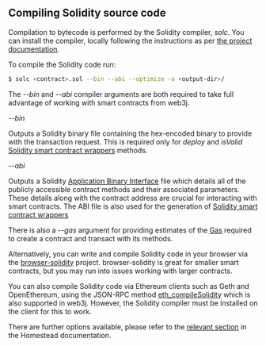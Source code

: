 Compiling Solidity source code 
------------------------------

Compilation to bytecode is performed by the Solidity compiler, *solc*. You can install the compiler, locally following the instructions as per [the project documentation](http://solidity.readthedocs.io/en/develop/installing-solidity.html).

To compile the Solidity code run:

``` bash
$ solc <contract>.sol --bin --abi --optimize -o <output-dir>/
```

The *--bin* and *--abi* compiler arguments are both required to take full advantage of working with smart contracts from web3j.

*--bin*

 Outputs a Solidity binary file containing the hex-encoded binary to provide with the transaction request. This is required only for *deploy* and *isValid* [Solidity smart contract wrappers](construction_and_deployment.md#solidity-smart-contract-wrappers) methods.

*--abi*

 Outputs a Solidity [Application Binary Interface](application_binary_interface.md) file which details all of the publicly accessible contract methods and their associated parameters. These details along with the contract address are crucial for interacting with smart contracts. The ABI file is also used for the generation of [Solidity smart contract wrappers](construction_and_deployment.md#solidity-smart-contract-wrappers)

There is also a *--gas* argument for providing estimates of the [Gas](../transactions/gas.md) required to create a contract and transact with its methods.

Alternatively, you can write and compile Solidity code in your browser via the [browser-solidity](https://remix.ethereum.org/#optimize=false&evmVersion=null&version=soljson-v0.5.1+commit.c8a2cb62.js) project. browser-solidity is great for smaller smart contracts, but you may run into issues working with larger contracts.

You can also compile Solidity code via Ethereum clients such as Geth and OpenEthereum, using the JSON-RPC method [eth_compileSolidity](https://github.com/ethereum/wiki/wiki/JSON-RPC#eth_compileSolidity) which is also supported in web3j. However, the Solidity compiler must be
installed on the client for this to work.

There are further options available, please refer to the [relevant section](https://ethereum-homestead.readthedocs.io/en/latest/contracts-and-transactions/contracts.html#compiling-a-contract) in the Homestead documentation.
